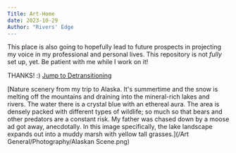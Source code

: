```yaml
---
Title: Art-Home
date: 2023-10-29
Author: "Rivers' Edge
---
```

This place is also going to hopefully lead to future prospects in projecting my voice in my professional and personal lives.
This repository is not *fully* set up, yet. Be patient with me while I work on it!<p>

THANKS! :)
[Jump to Detransitioning](https://rivers-many-edge.github.io/art-home/Detransitioning)

[Nature scenery from my trip to Alaska. It's summertime and the snow is melting off the mountains and draining into the mineral-rich lakes and rivers. The water there is a crystal blue with an ethereal aura. The area is densely packed with different types of wildlife; so much so that bears and other predators are a constant risk. My father was chased down by a moose ad got away, anecdotally. In this image specifically, the lake landscape expands out into a muddy marsh with yellow tall grasses.](/Art General/Photography/Alaskan Scene.png)
